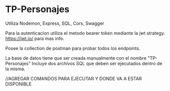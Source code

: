 # TP-Personajes

Utiliza Nodemon, Express, SQL, Cors, Swagger

Para la autenticacion utiliza el metodo bearer token mediante la jwt strategy. https://jwt.io/ para mas info. 

Posee la collection de postman para probar todos los endpoints.

La base de datos tiene que ser creada manualmente con el nombre "TP-Personajes"
Incluye dos archivos SQL que deben ser ejecutados dentro de la misma.


//AGREGAR COMANDOS PARA EJECUTAR Y DONDE VA A ESTAR DISPONIBLE


